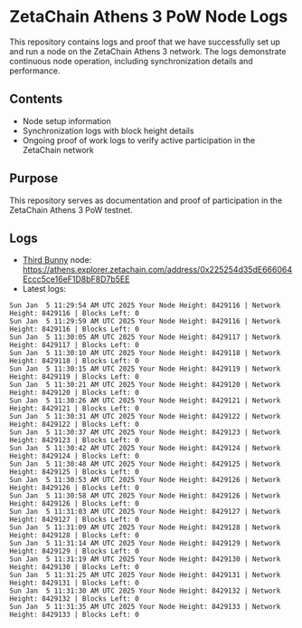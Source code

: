 # ZetaChain Athens 3 PoW Node Logs
This repository contains logs and proof that we have successfully set up and run a node on the ZetaChain Athens 3 network. The logs demonstrate continuous node operation, including synchronization details and performance.

## Contents
- Node setup information
- Synchronization logs with block height details
- Ongoing proof of work logs to verify active participation in the ZetaChain network

## Purpose
This repository serves as documentation and proof of participation in the ZetaChain Athens 3 PoW testnet.

## Logs

- [Third Bunny](https://thirdbunny.xyz/) node: https://athens.explorer.zetachain.com/address/0x225254d35dE666064Eccc5ce16eF1D8bF8D7b5EE
- Latest logs:
```
Sun Jan  5 11:29:54 AM UTC 2025 Your Node Height: 8429116 | Network Height: 8429116 | Blocks Left: 0
Sun Jan  5 11:29:59 AM UTC 2025 Your Node Height: 8429116 | Network Height: 8429116 | Blocks Left: 0
Sun Jan  5 11:30:05 AM UTC 2025 Your Node Height: 8429117 | Network Height: 8429117 | Blocks Left: 0
Sun Jan  5 11:30:10 AM UTC 2025 Your Node Height: 8429118 | Network Height: 8429118 | Blocks Left: 0
Sun Jan  5 11:30:15 AM UTC 2025 Your Node Height: 8429119 | Network Height: 8429119 | Blocks Left: 0
Sun Jan  5 11:30:21 AM UTC 2025 Your Node Height: 8429120 | Network Height: 8429120 | Blocks Left: 0
Sun Jan  5 11:30:26 AM UTC 2025 Your Node Height: 8429121 | Network Height: 8429121 | Blocks Left: 0
Sun Jan  5 11:30:31 AM UTC 2025 Your Node Height: 8429122 | Network Height: 8429122 | Blocks Left: 0
Sun Jan  5 11:30:37 AM UTC 2025 Your Node Height: 8429123 | Network Height: 8429123 | Blocks Left: 0
Sun Jan  5 11:30:42 AM UTC 2025 Your Node Height: 8429124 | Network Height: 8429124 | Blocks Left: 0
Sun Jan  5 11:30:48 AM UTC 2025 Your Node Height: 8429125 | Network Height: 8429125 | Blocks Left: 0
Sun Jan  5 11:30:53 AM UTC 2025 Your Node Height: 8429126 | Network Height: 8429126 | Blocks Left: 0
Sun Jan  5 11:30:58 AM UTC 2025 Your Node Height: 8429126 | Network Height: 8429126 | Blocks Left: 0
Sun Jan  5 11:31:03 AM UTC 2025 Your Node Height: 8429127 | Network Height: 8429127 | Blocks Left: 0
Sun Jan  5 11:31:09 AM UTC 2025 Your Node Height: 8429128 | Network Height: 8429128 | Blocks Left: 0
Sun Jan  5 11:31:14 AM UTC 2025 Your Node Height: 8429129 | Network Height: 8429129 | Blocks Left: 0
Sun Jan  5 11:31:19 AM UTC 2025 Your Node Height: 8429130 | Network Height: 8429130 | Blocks Left: 0
Sun Jan  5 11:31:25 AM UTC 2025 Your Node Height: 8429131 | Network Height: 8429131 | Blocks Left: 0
Sun Jan  5 11:31:30 AM UTC 2025 Your Node Height: 8429132 | Network Height: 8429132 | Blocks Left: 0
Sun Jan  5 11:31:35 AM UTC 2025 Your Node Height: 8429133 | Network Height: 8429133 | Blocks Left: 0
```
